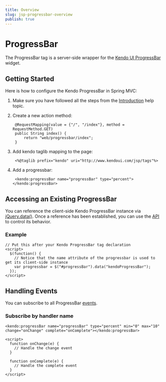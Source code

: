 ```yaml
---
title: Overview
slug: jsp-progressbar-overview
publish: true
---
```


# ProgressBar

The ProgressBar tag is a server-side wrapper for the [Kendo UI ProgressBar](/kendo-ui/api/web/progressbar) widget.

## Getting Started

Here is how to configure the Kendo ProgressBar in Spring MVC:

1. Make sure you have followed all the steps from the [Introduction](/kendo-ui/getting-started/using-kendo-with/jsp/introduction) help topic.
2. Create a new action method:

		@RequestMapping(value = {"/", "/index"}, method = RequestMethod.GET)
	    public String index() {       
	        return "web/progressbar/index";
	    }  

3. Add kendo taglib mapping to the page:

		<%@taglib prefix="kendo" uri="http://www.kendoui.com/jsp/tags"%>

4. Add a progressbar:

		<kendo:progressBar name="progressBar" type="percent"></kendo:progressBar>

## Accessing an Existing ProgressBar

You can reference the client-side Kendo ProgressBar instance via [jQuery.data()](http://api.jquery.com/jQuery.data/).
Once a reference has been established, you can use the [API](/kendo-ui/api/web/progressbar#methods) to control its behavior.

### Example

	// Put this after your Kendo ProgressBar tag declaration
    <script>
      $(function() {
        // Notice that the name attribute of the progressbar is used to get its client-side instance
        var progressbar = $("#progressBar").data("kendoProgressBar");
      });
    </script>

## Handling Events

You can subscribe to all ProgressBar [events](/kendo-ui/api/web/progressbar#events).

### Subscribe by handler name

	<kendo:progressBar name="progressBar" type="percent" min="0" max="10" change="onChange" complete="onComplete"></kendo:progressBar>

	<script>
      function onChange(e) {
        // Handle the change event
      }

      function onComplete(e) {
        // Handle the complete event
      }
    </script>
